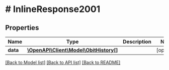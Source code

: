 # # InlineResponse2001

## Properties

Name | Type | Description | Notes
------------ | ------------- | ------------- | -------------
**data** | [**\OpenAPI\Client\Model\ObitHistory[]**](ObitHistory.md) |  | [optional] 

[[Back to Model list]](../../README.md#documentation-for-models) [[Back to API list]](../../README.md#documentation-for-api-endpoints) [[Back to README]](../../README.md)


